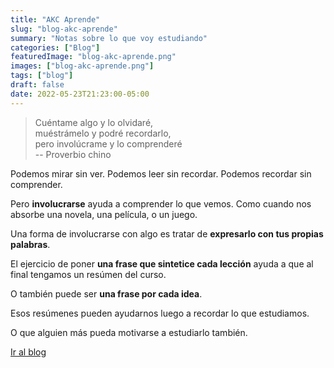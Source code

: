 ```yaml
---
title: "AKC Aprende"
slug: "blog-akc-aprende"
summary: "Notas sobre lo que voy estudiando"
categories: ["Blog"]
featuredImage: "blog-akc-aprende.png"
images: ["blog-akc-aprende.png"]
tags: ["blog"]
draft: false
date: 2022-05-23T21:23:00-05:00
---
```

> Cuéntame algo y lo olvidaré,\
> muéstrámelo y podré recordarlo,\
> pero involúcrame y lo comprenderé\
> -- Proverbio chino

Podemos mirar sin ver. Podemos leer sin recordar. Podemos recordar sin comprender.

Pero **involucrarse** ayuda a comprender lo que vemos. Como cuando nos absorbe una novela, una película, o un juego.

Una forma de involucrarse con algo es tratar de **expresarlo con tus propias palabras**.

El ejercicio de poner **una frase que sintetice cada lección** ayuda a que al final tengamos un resúmen del curso.

O también puede ser **una frase por cada idea**.

Esos resúmenes pueden ayudarnos luego a recordar lo que estudiamos.

O que alguien más pueda motivarse a estudiarlo también.

[Ir al blog](https://aprende.akcademia.xyz)